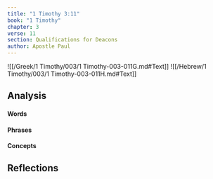 ```yaml
---
title: "1 Timothy 3:11"
book: "1 Timothy"
chapter: 3
verse: 11
section: Qualifications for Deacons
author: Apostle Paul
---
```

![[/Greek/1 Timothy/003/1 Timothy-003-011G.md#Text]]
![[/Hebrew/1 Timothy/003/1 Timothy-003-011H.md#Text]]

## Analysis

#### Words

#### Phrases

#### Concepts

## Reflections
